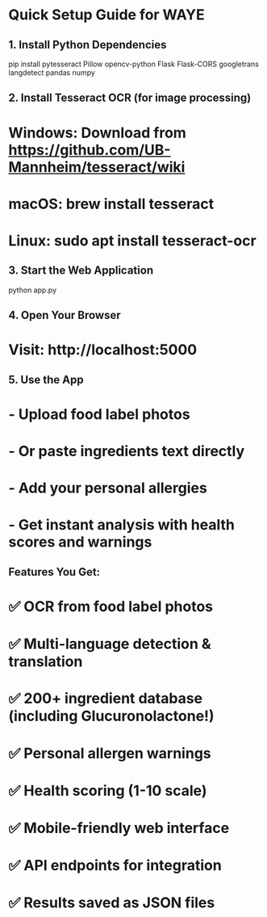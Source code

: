 # Quick Setup Guide for WAYE

## 1. Install Python Dependencies
pip install pytesseract Pillow opencv-python Flask Flask-CORS googletrans langdetect pandas numpy

## 2. Install Tesseract OCR (for image processing)
# Windows: Download from https://github.com/UB-Mannheim/tesseract/wiki
# macOS: brew install tesseract
# Linux: sudo apt install tesseract-ocr

## 3. Start the Web Application
python app.py

## 4. Open Your Browser
# Visit: http://localhost:5000

## 5. Use the App
# - Upload food label photos
# - Or paste ingredients text directly
# - Add your personal allergies
# - Get instant analysis with health scores and warnings

## Features You Get:
# ✅ OCR from food label photos
# ✅ Multi-language detection & translation
# ✅ 200+ ingredient database (including Glucuronolactone!)
# ✅ Personal allergen warnings
# ✅ Health scoring (1-10 scale)
# ✅ Mobile-friendly web interface
# ✅ API endpoints for integration
# ✅ Results saved as JSON files
